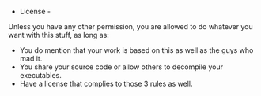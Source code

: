 - License -

Unless you have any other permission, you are allowed to do whatever you want with this stuff, as long as:
- You do mention that your work is based on this as well as the guys who mad it.
- You share your source code or allow others to decompile your executables.
- Have a license that complies to those 3 rules as well.

